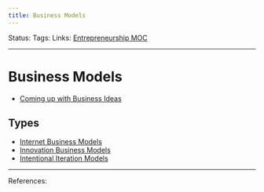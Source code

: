 ```yaml
---
title: Business Models
---
```

Status:
Tags:
Links: [Entrepreneurship MOC](out/entrepreneurship-moc.md)
___
# Business Models
- [Coming up with Business Ideas](out/coming-up-with-business-ideas.md)
## Types
- [Internet Business Models](out/internet-business-models.md)
- [Innovation Business Models](out/innovation-business-models.md)
- [Intentional Iteration Models](out/intentional-iteration-models.md)
___
References: